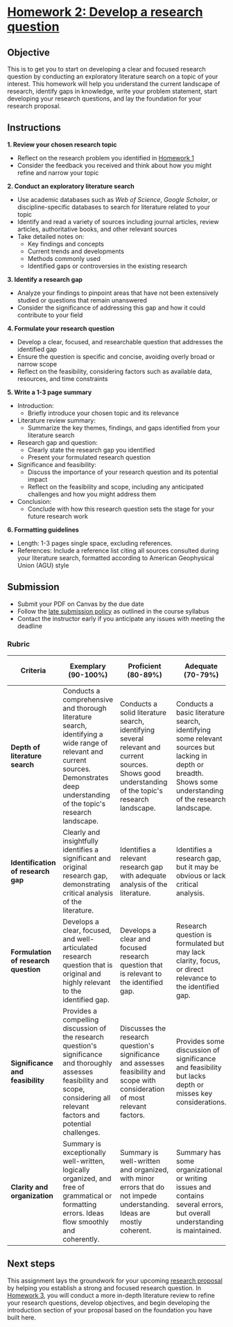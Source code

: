 # [Homework 2: Develop a research question](https://https://aselshall.github.io/rm/hw/hw2)

## Objective
This is to get you to start on developing a clear and focused research question by conducting an exploratory literature search on a topic of your interest. This homework will help you understand the current landscape of research, identify gaps in knowledge, write your problem statement, start developing your research questions, and lay the foundation for your research proposal.

## Instructions

**1. Review your chosen research topic**
- Reflect on the research problem you identified in [Homework 1](https://aselshall.github.io/rm/hw/hw1)
- Consider the feedback you received and think about how you might refine and narrow your topic

**2. Conduct an exploratory literature search**
- Use academic databases such as *Web of Science*, *Google Scholar*, or discipline-specific databases to search for literature related to your topic
- Identify and read a variety of sources including journal articles, review articles, authoritative books, and other relevant sources
- Take detailed notes on:
  - Key findings and concepts
  - Current trends and developments
  - Methods commonly used
  - Identified gaps or controversies in the existing research

**3. Identify a research gap**
- Analyze your findings to pinpoint areas that have not been extensively studied or questions that remain unanswered
- Consider the significance of addressing this gap and how it could contribute to your field

**4. Formulate your research question**
- Develop a clear, focused, and researchable question that addresses the identified gap
- Ensure the question is specific and concise, avoiding overly broad or narrow scope
- Reflect on the feasibility, considering factors such as available data, resources, and time constraints

**5. Write a 1-3 page summary**
- Introduction:
  - Briefly introduce your chosen topic and its relevance
- Literature review summary:
  - Summarize the key themes, findings, and gaps identified from your literature search
- Research gap and question:
  - Clearly state the research gap you identified
  - Present your formulated research question
- Significance and feasibility:
  - Discuss the importance of your research question and its potential impact
  - Reflect on the feasibility and scope, including any anticipated challenges and how you might address them
- Conclusion:
  - Conclude with how this research question sets the stage for your future research work

**6. Formatting guidelines**
- Length: 1-3 pages single space, excluding references.
- References: Include a reference list citing all sources consulted during your literature search, formatted according to American Geophysical Union (AGU) style 

## Submission
- Submit your PDF on Canvas by the due date
- Follow the [late submission policy](https://aselshall.github.io/rm#late-assignment-and-report-policy) as outlined in the course syllabus
- Contact the instructor early if you anticipate any issues with meeting the deadline


### Rubric

| **Criteria**                         | **Exemplary (90-100%)**                                                                                                                                     | **Proficient (80-89%)**                                                                                                                    | **Adequate (70-79%)**                                                                                                               | **Needs Improvement (60-69%)**                                                                                                    | **Incomplete (<60%)**                                                                       | **Weight** |
|---------------------------------------|-------------------------------------------------------------------------------------------------------------------------------------------------------------|--------------------------------------------------------------------------------------------------------------------------------------------|--------------------------------------------------------------------------------------------------------------------------------------|-----------------------------------------------------------------------------------------------------------------------------------|---------------------------------------------------------------------------------------------|-----------|
| **Depth of literature search**        | Conducts a comprehensive and thorough literature search, identifying a wide range of relevant and current sources. Demonstrates deep understanding of the topic's research landscape. | Conducts a solid literature search, identifying several relevant and current sources. Shows good understanding of the topic's research landscape. | Conducts a basic literature search, identifying some relevant sources but lacking in depth or breadth. Shows some understanding of the research landscape. | Literature search is superficial, with few relevant sources identified. Shows limited understanding of the research landscape. | Minimal or no literature search conducted; lacks understanding of the research landscape. | 30%      |
| **Identification of research gap**    | Clearly and insightfully identifies a significant and original research gap, demonstrating critical analysis of the literature.                                             | Identifies a relevant research gap with adequate analysis of the literature.                                                                | Identifies a research gap, but it may be obvious or lack critical analysis.                                                          | Research gap identified is unclear, insignificant, or not well-supported by the literature review.                                | Fails to identify a relevant research gap.                                                  | 20%      |
| **Formulation of research question**  | Develops a clear, focused, and well-articulated research question that is original and highly relevant to the identified gap.                                         | Develops a clear and focused research question that is relevant to the identified gap.                                                     | Research question is formulated but may lack clarity, focus, or direct relevance to the identified gap.                              | Research question is unclear, unfocused, or poorly formulated.                                                                   | No research question formulated.                                                            | 25%      |
| **Significance and feasibility**      | Provides a compelling discussion of the research question's significance and thoroughly assesses feasibility and scope, considering all relevant factors and potential challenges. | Discusses the research question's significance and assesses feasibility and scope with consideration of most relevant factors.              | Provides some discussion of significance and feasibility but lacks depth or misses key considerations.                                | Discussion of significance and feasibility is superficial or lacks critical considerations.                                       | Does not discuss significance or feasibility.                                               | 15%      |
| **Clarity and organization**          | Summary is exceptionally well-written, logically organized, and free of grammatical or formatting errors. Ideas flow smoothly and coherently.                                 | Summary is well-written and organized, with minor errors that do not impede understanding. Ideas are mostly coherent.                       | Summary has some organizational or writing issues and contains several errors, but overall understanding is maintained.              | Summary is poorly organized, with frequent errors that hinder understanding and coherence.                                        | Summary is unclear, disorganized, and contains numerous errors.                             | 10%      |

## Next steps
This assignment lays the groundwork for your upcoming [research proposal](https://https://aselshall.github.io/rm/hw/proposal-hw) by helping you establish a strong and focused research question. In [Homework 3](https://https://aselshall.github.io/rm/hw/hw3), you will conduct a more in-depth literature review to refine your research questions, develop objectives, and begin developing the introduction section of your proposal based on the foundation you have built here.
